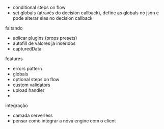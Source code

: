 - conditional steps on flow
- set globals (através do decision callback), define as globals no json e pode alterar elas no decision callback

faltando

- aplicar plugins (props presets)
- autofill de valores ja inseridos
- capturedData

features

- errors pattern
- globals
- optional steps on flow
- custom validators
- upload handler
-

integração

- camada serverless
- pensar como integrar a nova engine com o client
